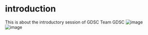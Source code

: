 # introduction
This is about the introductory session of GDSC
Team GDSC
![image](https://github.com/pradyot29/introduction/assets/99489660/d16c1d25-4c25-483f-b31e-93f29a2ee62c)
![image](https://github.com/pradyot29/introduction/assets/99489660/ce4355a0-f9e3-406a-a2d5-678e6e5efc8f)


